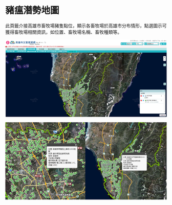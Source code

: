 # 豬瘟潛勢地圖

此頁籤介接高雄市畜牧場豬隻點位，顯示各畜牧場於高雄市分布情形，點選圖示可獲得畜牧場相關資訊，如位置、畜牧場名稱、畜牧種類等。

![1568260243919](../assets/1568260243919.png)

![1568260252134](../assets/1568260252134.png)